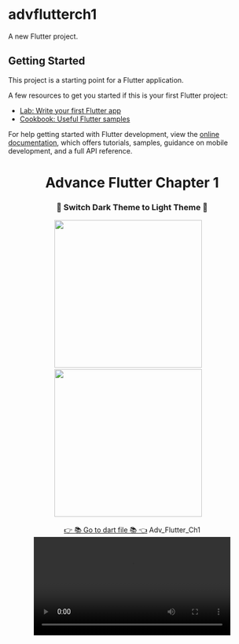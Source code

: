 # advflutterch1

A new Flutter project.

## Getting Started

This project is a starting point for a Flutter application.

A few resources to get you started if this is your first Flutter project:

- [Lab: Write your first Flutter app](https://docs.flutter.dev/get-started/codelab)
- [Cookbook: Useful Flutter samples](https://docs.flutter.dev/cookbook)

For help getting started with Flutter development, view the
[online documentation](https://docs.flutter.dev/), which offers tutorials,
samples, guidance on mobile development, and a full API reference.
<h1 align="center">Advance Flutter Chapter 1</h1>

<h3 align="center">📱 Switch Dark Theme to Light Theme 📱</h3>
<p align="center">
  <img src='https://github.com/Rajputniraj6983/advflutterch1/assets/143181391/38d8ef2d-9ec4-49c5-a093-3eaa4fff32a9' width = 300>&nbsp;&nbsp;&nbsp;&nbsp;
  <img src='https://github.com/Rajputniraj6983/advflutterch1/assets/143181391/158e0b90-35ec-401e-90d2-3a6abd18563a' width = 300>&nbsp;&nbsp;&nbsp;&nbsp;

  <div align="center">
    <a href="https://github.com/Rajputniraj6983/advflutterch1/tree/master/lib">👉 📚 Go to dart file 📚 👈</a>
    Adv_Flutter_Ch1

<video src="https://github.com/Rajputniraj6983/advflutterch1/assets/143181391/ce031093-fe28-4b98-a714-5a7d13972479" width="400">
  </div>
</p>

